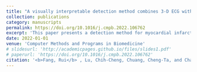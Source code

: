 ```yaml
---
title: "A visually interpretable detection method combines 3-D ECG with a multi-VGG neural network for myocardial infarction identification"
collection: publications
category: manuscripts
permalink: https://doi.org/10.1016/j.cmpb.2022.106762
excerpt: 'This paper presents a detection method for myocardial infarction using 3-D ECG and a multi-VGG neural network.'
date: 2022-01-01
venue: 'Computer Methods and Programs in Biomedicine'
# slidesurl: 'http://academicpages.github.io/files/slides1.pdf'
# paperurl: 'https://doi.org/10.1016/j.cmpb.2022.106762'
citation: '<b>Fang, Rui</b> , Lu, Chih-Cheng, Chuang, Cheng-Ta, and Chang, Wen-Han. (2022). &quot;A visually interpretable detection method combines 3-D ECG with a multi-VGG neural network for myocardial infarction identification.&quot; <i>Computer Methods and Programs in Biomedicine</i>. 219, 106762.'
---
```

